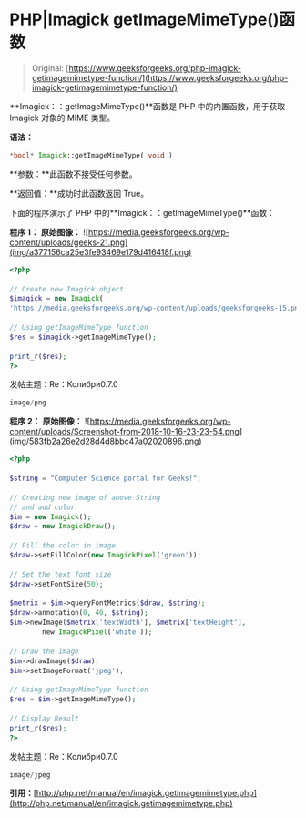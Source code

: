 # PHP|Imagick getImageMimeType()函数

> Original: [https://www.geeksforgeeks.org/php-imagick-getimagemimetype-function/](https://www.geeksforgeeks.org/php-imagick-getimagemimetype-function/)

**Imagick：：getImageMimeType()**函数是 PHP 中的内置函数，用于获取 Imagick 对象的 MIME 类型。

**语法：**

```php
*bool* Imagick::getImageMimeType( void )
```

**参数：**此函数不接受任何参数。

**返回值：**成功时此函数返回 True。

下面的程序演示了 PHP 中的**Imagick：：getImageMimeType()**函数：

**程序 1：**
**原始图像：**
![https://media.geeksforgeeks.org/wp-content/uploads/geeks-21.png](img/a377156ca25e3fe93469e179d416418f.png)

```php
<?php

// Create new Imagick object
$imagick = new Imagick(
'https://media.geeksforgeeks.org/wp-content/uploads/geeksforgeeks-15.png');

// Using getImageMimeType function
$res = $imagick->getImageMimeType();

print_r($res);
?>
```

发帖主题：Re：Колибри0.7.0

```php
image/png 

```

**程序 2：**
**原始图像：**
![https://media.geeksforgeeks.org/wp-content/uploads/Screenshot-from-2018-10-16-23-23-54.png](img/583fb2a26e2d28d4d8bbc47a02020896.png)

```php
<?php 

$string = "Computer Science portal for Geeks!"; 

// Creating new image of above String 
// and add color  
$im = new Imagick(); 
$draw = new ImagickDraw(); 

// Fill the color in image 
$draw->setFillColor(new ImagickPixel('green')); 

// Set the text font size 
$draw->setFontSize(50); 

$metrix = $im->queryFontMetrics($draw, $string); 
$draw->annotation(0, 40, $string); 
$im->newImage($metrix['textWidth'], $metrix['textHeight'], 
        new ImagickPixel('white')); 

// Draw the image         
$im->drawImage($draw); 
$im->setImageFormat('jpeg'); 

// Using getImageMimeType function
$res = $im->getImageMimeType();

// Display Result
print_r($res);
?>
```

发帖主题：Re：Колибри0.7.0

```php
image/jpeg 

```

**引用：**[http://php.net/manual/en/imagick.getimagemimetype.php](http://php.net/manual/en/imagick.getimagemimetype.php)
